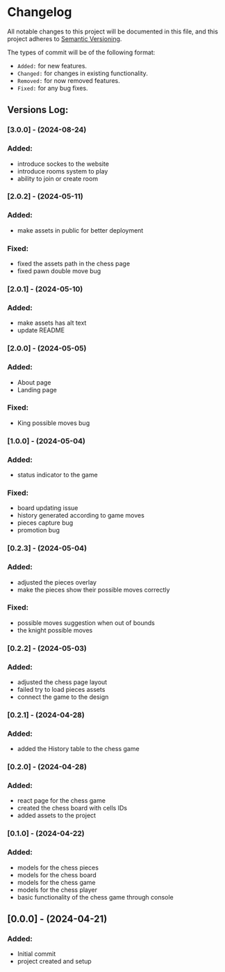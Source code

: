 # Changelog

All notable changes to this project will be documented in this file,
and this project adheres to [Semantic Versioning](https://semver.org/spec/v2.0.0.html).

The types of commit will be of the following format:
- `Added:` for new features.
- `Changed:` for changes in existing functionality.
- `Removed:` for now removed features.
- `Fixed:` for any bug fixes.


## Versions Log:

### [3.0.0] - (2024-08-24)
### Added:
- introduce sockes to the website
- introduce rooms system to play
- ability to join or create room


### [2.0.2] - (2024-05-11)
### Added:
- make assets in public for better deployment

### Fixed:
- fixed the assets path in the chess page
- fixed pawn double move bug


### [2.0.1] - (2024-05-10)
### Added:
- make assets has alt text
- update README


### [2.0.0] - (2024-05-05)
### Added:
- About page
- Landing page

### Fixed:
- King possible moves bug



### [1.0.0] - (2024-05-04)
### Added:
- status indicator to the game

### Fixed:
- board updating issue
- history generated according to game moves
- pieces capture bug
- promotion bug



### [0.2.3] - (2024-05-04)

### Added:
- adjusted the pieces overlay
- make the pieces show their possible moves correctly

### Fixed:
- possible moves suggestion when out of bounds
- the knight possible moves



### [0.2.2] - (2024-05-03)

### Added:
- adjusted the chess page layout
- failed try to load pieces assets
- connect the game to the design



### [0.2.1] - (2024-04-28)

### Added:
- added the History table to the chess game



### [0.2.0] - (2024-04-28)

### Added:
- react page for the chess game
- created the chess board with cells IDs
- added assets to the project



### [0.1.0] - (2024-04-22)

### Added:
- models for the chess pieces
- models for the chess board
- models for the chess game
- models for the chess player
- basic functionality of the chess game through console



## [0.0.0] - (2024-04-21)

### Added:
- Initial commit
- project created and setup
